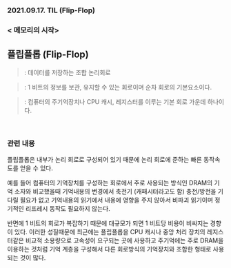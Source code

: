 ### 2021.09.17. TIL (Flip-Flop)

### < 메모리의 시작>

## 플립플롭 (Flip-Flop)

>: 데이터를 저장하는 조합 논리회로

>: 1 비트의 정보를 보관, 유지할 수 있는 회로이며 순차 회로의 기본요소이다.

>: 컴퓨터의 주기억장치나 CPU 캐시, 레지스터를 이루는 기본 회로 가운데 하나이다.


<br>

### 관련 내용

플립플롭은 내부가 논리 회로로 구성되어 있기 때문에 논리 회로에 준하는 빠른 동작속도를 얻을 수 있다.

예를 들어 컴퓨터의 기억장치를 구성하는 회로에서 주로 사용되는 방식인 DRAM의 기억 소자와 비교했을때 기억내용의 변경에서 축전기 (캐패시터라고도 함) 충전/방전을 기다릴 필요가 없고 기억내용의 읽기에서 내용에 영향을 주지 않아서 비파괴 읽기이며 정기적인 리프레시 동작도 필요하지 않는다. 

반면에 1 비트의 회로가 복잡하기 때문에 대규모가 되면 1 비트당 비용이 비싸지는 경향이 있다. 이러한 성질때문에 최근에는 플립플롭을 CPU 캐시나 중앙 처리 장치의 레지스터같은 비교적 소용량으로 고속성이 요구되는 곳에 사용하고 주기억에는 주로 DRAM을이용하는 것처럼 기억 계층을 구성해서 다른 회로방식의 기억장치와 조합한 형태로 사용되는 것이 많다.

